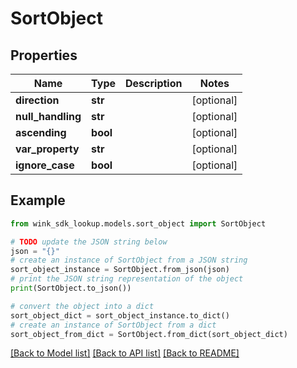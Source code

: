 # SortObject


## Properties

Name | Type | Description | Notes
------------ | ------------- | ------------- | -------------
**direction** | **str** |  | [optional] 
**null_handling** | **str** |  | [optional] 
**ascending** | **bool** |  | [optional] 
**var_property** | **str** |  | [optional] 
**ignore_case** | **bool** |  | [optional] 

## Example

```python
from wink_sdk_lookup.models.sort_object import SortObject

# TODO update the JSON string below
json = "{}"
# create an instance of SortObject from a JSON string
sort_object_instance = SortObject.from_json(json)
# print the JSON string representation of the object
print(SortObject.to_json())

# convert the object into a dict
sort_object_dict = sort_object_instance.to_dict()
# create an instance of SortObject from a dict
sort_object_from_dict = SortObject.from_dict(sort_object_dict)
```
[[Back to Model list]](../README.md#documentation-for-models) [[Back to API list]](../README.md#documentation-for-api-endpoints) [[Back to README]](../README.md)



